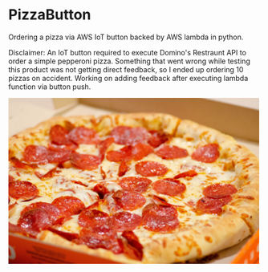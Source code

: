# PizzaButton
Ordering a pizza via AWS IoT button backed by AWS lambda in python.

Disclaimer: An IoT button required to execute Domino's Restraunt API to order a simple pepperoni pizza. Something that went wrong while testing this product was not getting direct feedback, so I ended up ordering 10 pizzas on accident. Working on adding feedback after executing lambda function via button push.

<img src = "https://github.com/Derlin8/PizzaButton/blob/master/pepperoni_pizza.jpg?raw=true" width = 500>




